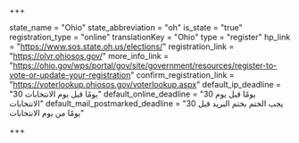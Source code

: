 +++

state_name = "Ohio"
state_abbreviation = "oh"
is_state = "true"
registration_type = "online"
translationKey = "Ohio"
type = "register"
hp_link = "https://www.sos.state.oh.us/elections/"
registration_link = "https://olvr.ohiosos.gov/"
more_info_link = "https://ohio.gov/wps/portal/gov/site/government/resources/register-to-vote-or-update-your-registration"
confirm_registration_link = "https://voterlookup.ohiosos.gov/voterlookup.aspx"
default_ip_deadline = "30 يومًا قبل يوم الانتخابات"
default_online_deadline = "30 يومًا قبل يوم الانتخابات"
default_mail_postmarked_deadline = "يجب الختم بختم البريد قبل 30 يومًا من يوم الانتخابات"

+++